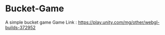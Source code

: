 # Bucket-Game
 A simple bucket game
Game Link : https://play.unity.com/mg/other/webgl-builds-372952
